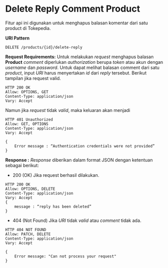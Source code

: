 # Delete Reply  Comment Product
Fitur api ini digunakan untuk menghapus balasan komentar dari satu product di Tokepedia.

**URI Pattern**
```
DELETE /products/{id}/delete-reply
```

**Request Requirements:**
Untuk melakukan *request* menghapus balasan **Product** *comment* diperlukan *authorization* berupa *token* atau akun dengan *username* dan *password*.  Untuk dapat melihat balasan comment dari satu *product*, input *URI* harus menyertakan *id* dari *reply* tersebut. Berikut tampilan jika request valid. 
```
HTTP 200 OK
Allow: OPTIONS, GET
Content-Type: application/json
Vary: Accept
```
Namun jika *request* tidak *valid*, maka keluaran akan menjadi 

    HTTP 401 Unauthorized
    Allow: GET, OPTIONS
    Content-Type: application/json
    Vary: Accept
    
    {
        Error message : “Authentication credentials were not provided”
    }

**Response :**
_Response_ diberikan dalam format JSON dengan ketentuan sebagai berikut:
-  200 (OK) Jika request berhasil dilakukan.
```
HTTP 200 OK
Allow: OPTIONS, DELETE
Content-Type: application/json
Vary: Accept
{
	message : “reply has been deleted”
}
```

- 404 (Not Found) Jika *URI* tidak *valid* atau *comment* tidak ada.
```
HTTP 404 NOT FOUND
Allow: PATCH, DELETE
Content-Type: application/json
Vary: Accept

{
    Error message: "Can not process your request"
}
```
